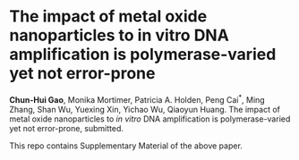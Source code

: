 # The impact of metal oxide nanoparticles to in vitro DNA amplification is polymerase-varied yet not error-prone

**Chun-Hui Gao**, Monika Mortimer, Patricia A. Holden, Peng Cai<sup>*</sup>, Ming Zhang, Shan Wu, Yuexing Xin, Yichao Wu, Qiaoyun Huang. The impact of metal oxide nanoparticles to *in vitro* DNA amplification is polymerase-varied yet not error-prone, submitted.

This repo contains Supplementary Material of the above paper.

